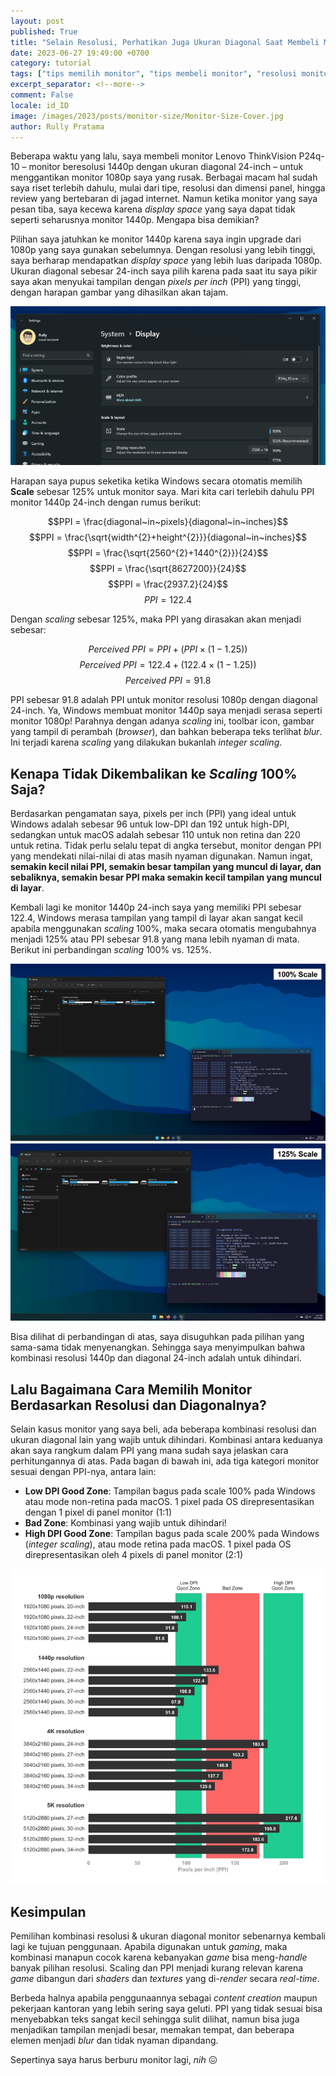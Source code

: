 ```yaml
---
layout: post
published: True
title: "Selain Resolusi, Perhatikan Juga Ukuran Diagonal Saat Membeli Monitor"
date: 2023-06-27 19:49:00 +0700
category: tutorial
tags: ["tips memilih monitor", "tips membeli monitor", "resolusi monitor", "ukuran monitor", "display scaling"]
excerpt_separator: <!--more-->
comment: False
locale: id_ID
image: /images/2023/posts/monitor-size/Monitor-Size-Cover.jpg
author: Rully Pratama
---
```


Beberapa waktu yang lalu, saya membeli monitor Lenovo ThinkVision P24q-10 – monitor beresolusi 1440p dengan ukuran diagonal 24-inch – untuk menggantikan monitor 1080p saya yang rusak. Berbagai macam hal sudah saya riset terlebih dahulu, mulai dari tipe, resolusi dan dimensi panel, hingga review yang bertebaran di jagad internet. Namun ketika monitor yang saya pesan tiba, saya kecewa karena *display space* yang saya dapat tidak seperti seharusnya monitor 1440p. Mengapa bisa demikian?
<!--more-->

Pilihan saya jatuhkan ke monitor 1440p karena saya ingin upgrade dari 1080p yang saya gunakan sebelumnya. Dengan resolusi yang lebih tinggi, saya berharap mendapatkan *display space* yang lebih luas daripada 1080p. Ukuran diagonal sebesar 24-inch saya pilih karena pada saat itu saya pikir saya akan menyukai tampilan dengan *pixels per inch* (PPI) yang tinggi, dengan harapan gambar yang dihasilkan akan tajam.

[![Windows Display Setting - Scale](/images/2023/posts/monitor-size/Windows-Display-Setting-Scaling.webp)](/images/2023/posts/monitor-size/Windows-Display-Setting-Scaling_large.webp)

Harapan saya pupus seketika ketika Windows secara otomatis memilih **Scale** sebesar 125% untuk monitor saya. Mari kita cari terlebih dahulu PPI monitor 1440p 24-inch dengan rumus berikut:

$$PPI = \frac{diagonal~in~pixels}{diagonal~in~inches}$$
$$PPI = \frac{\sqrt{width^{2}+height^{2}}}{diagonal~in~inches}$$
$$PPI = \frac{\sqrt{2560^{2}+1440^{2}}}{24}$$
$$PPI = \frac{\sqrt{8627200}}{24}$$
$$PPI = \frac{2937.2}{24}$$
$$PPI = 122.4$$

Dengan *scaling* sebesar 125%, maka PPI yang dirasakan akan menjadi sebesar:

$$Perceived~PPI = PPI + \left ( PPI \times \left ( 1-1.25 \right )\right )$$
$$Perceived~PPI = 122.4 + \left ( 122.4 \times \left ( 1-1.25 \right )\right )$$
$$Perceived~PPI = 91.8$$

PPI sebesar 91.8 adalah PPI untuk monitor resolusi 1080p dengan diagonal 24-inch. Ya, Windows membuat monitor 1440p saya menjadi serasa seperti monitor 1080p! Parahnya dengan adanya *scaling* ini, toolbar icon, gambar yang tampil di perambah (*browser*), dan bahkan beberapa teks terlihat *blur*. Ini terjadi karena *scaling* yang dilakukan bukanlah *integer scaling*.

## Kenapa Tidak Dikembalikan ke *Scaling* 100% Saja?

Berdasarkan pengamatan saya, pixels per inch (PPI) yang ideal untuk Windows adalah sebesar 96 untuk low-DPI dan 192 untuk high-DPI, sedangkan untuk macOS adalah sebesar 110 untuk non retina dan 220 untuk retina. Tidak perlu selalu tepat di angka tersebut, monitor dengan PPI yang mendekati nilai-nilai di atas masih nyaman digunakan. Namun ingat, **semakin kecil nilai PPI, semakin besar tampilan yang muncul di layar, dan sebaliknya, semakin besar PPI maka semakin kecil tampilan yang muncul di layar**.

Kembali lagi ke monitor 1440p 24-inch saya yang memiliki PPI sebesar 122.4, Windows merasa tampilan yang tampil di layar akan sangat kecil apabila menggunakan *scaling* 100%, maka secara otomatis mengubahnya menjadi 125% atau PPI sebesar 91.8 yang mana lebih nyaman di mata. Berikut ini perbandingan *scaling* 100% vs. 125%.

[![Perbandingan display scaling di Windows 11](/images/2023/posts/monitor-size/Different-Scaling-Comparison.webp)](/images/2023/posts/monitor-size/Different-Scaling-Comparison_large.webp)

Bisa dilihat di perbandingan di atas, saya disuguhkan pada pilihan yang sama-sama tidak menyenangkan. Sehingga saya menyimpulkan bahwa kombinasi resolusi 1440p dan diagonal 24-inch adalah untuk dihindari.

## Lalu Bagaimana Cara Memilih Monitor Berdasarkan Resolusi dan Diagonalnya?

Selain kasus monitor yang saya beli, ada beberapa kombinasi resolusi dan ukuran diagonal lain yang wajib untuk dihindari. Kombinasi antara keduanya akan saya rangkum dalam PPI yang mana sudah saya jelaskan cara perhitungannya di atas. Pada bagan di bawah ini, ada tiga kategori monitor sesuai dengan PPI-nya, antara lain:
- **Low DPI Good Zone**: Tampilan bagus pada scale 100% pada Windows atau mode non-retina pada macOS. 1 pixel pada OS direpresentasikan dengan 1 pixel di panel monitor (1:1)
- **Bad Zone**: Kombinasi yang wajib untuk dihindari!
- **High DPI Good Zone**: Tampilan bagus pada scale 200% pada Windows (*integer scaling*), atau mode retina pada macOS. 1 pixel pada OS direpresentasikan oleh 4 pixels di panel monitor (2:1)

[![Kombinasi ukuran monitor yang harus diperhatikan](/images/2023/posts/monitor-size/Monitor-Size-Chart.webp)](/images/2023/posts/monitor-size/Monitor-Size-Chart_large.webp)

## Kesimpulan

Pemilihan kombinasi resolusi & ukuran diagonal monitor sebenarnya kembali lagi ke tujuan penggunaan. Apabila digunakan untuk *gaming*, maka kombinasi manapun cocok karena kebanyakan *game* bisa meng-*handle* banyak pilihan resolusi. Scaling dan PPI menjadi kurang relevan karena *game* dibangun dari *shaders* dan *textures* yang di-*render* secara *real-time*.

Berbeda halnya apabila penggunaannya sebagai *content creation* maupun pekerjaan kantoran yang lebih sering saya geluti. PPI yang tidak sesuai bisa menyebabkan teks sangat kecil sehingga sulit dilihat, namun bisa juga menjadikan tampilan menjadi besar, memakan tempat, dan beberapa elemen menjadi *blur* dan tidak nyaman dipandang.

Sepertinya saya harus berburu monitor lagi, *nih* 😖